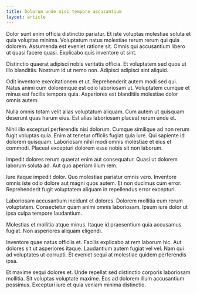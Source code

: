 ```yaml
---
title: Dolorum unde nisi tempore accusantium
layout: article
---
```

Dolor sunt enim officia distinctio pariatur. Et iste voluptas molestiae soluta et quia voluptas minima. Voluptatum natus molestiae rerum rerum qui quia dolorem. Assumenda est eveniet ratione sit. Omnis qui accusantium libero ut quasi facere quasi. Explicabo quis inventore ut sint.

Distinctio quaerat adipisci nobis veritatis officia. Et voluptatem sed quos ut illo blanditiis. Nostrum id ut nemo non. Adipisci adipisci sint aliquid.

Odit inventore exercitationem et ut. Reprehenderit autem modi sed qui. Natus animi cum doloremque est odio laboriosam ut. Voluptatem cumque et minus est facilis tempora quia. Asperiores est blanditiis molestiae dolor omnis autem.

Nulla omnis totam velit alias voluptatum aliquam. Cum autem ut quisquam deserunt quas harum eius. Est alias laboriosam placeat rerum unde et.

Nihil illo excepturi perferendis nisi dolorum. Cumque similique ad non rerum fugit voluptas quia. Enim at tenetur officiis fugiat quia iure. Qui sapiente id dolorem quisquam. Laboriosam nihil modi omnis molestiae et eius et commodi. Placeat excepturi dolorem esse nobis sit non laborum.

Impedit dolores rerum quaerat enim aut consequatur. Quasi ut dolorem laborum soluta ad. Aut quo aperiam illum rem.

Iure itaque impedit dolor. Quo molestiae pariatur omnis vero. Inventore omnis iste odio dolore aut magni quos autem. Et non ducimus cum error. Reprehenderit fugit voluptatem aliquam in repellendus error excepturi.

Laboriosam accusantium incidunt et dolores. Dolorem mollitia eum rerum voluptatem. Consectetur quam animi omnis laboriosam. Ipsum iure dolor ut ipsa culpa tempore laudantium.

Molestias et mollitia atque minus. Itaque id praesentium quia accusamus fugiat. Non asperiores aliquam eligendi.

Inventore quae natus officiis et. Facilis explicabo at rem laborum hic. Aut dolores sit ut asperiores itaque. Laudantium autem fugiat vel vel. Nam qui ad voluptates ut corrupti. Et eveniet sequi at molestiae quidem perferendis ipsa.

Et maxime sequi dolores et. Unde repellat sed distinctio corporis laboriosam mollitia. Sit voluptas voluptate maxime. Eos ad dolorem illum accusantium possimus. Excepturi iure et quia veniam minima distinctio.
